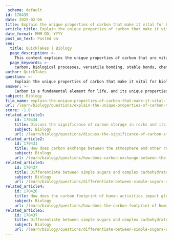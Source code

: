 ```yaml
---
_schema: default
id: 170439
date: 2025-02-06
title: Explain the unique properties of carbon that make it vital for biological processes.
article_title: Explain the unique properties of carbon that make it vital for biological processes.
date_format: MMM DD, YYYY
post_on_text: Posted on
seo:
  title: QuickTakes | Biology
  page_description: >-
    This content explains the unique properties of carbon that are vital for biological processes, highlighting its versatile bonding capabilities, stable bond formation, chemical diversity, small atomic size, and critical role in organic molecules and energy production.
  page_keywords: >-
    carbon, biological processes, versatile bonding, stable bonds, chemical diversity, small atomic size, organic molecules, energy production, life foundation
author: QuickTakes
question: >-
    Explain the unique properties of carbon that make it vital for biological processes.
answer: >-
    Carbon is a fundamental element for life, and its unique properties make it vital for biological processes. Here are the key characteristics that underscore its importance:\n\n1. **Versatile Bonding**: Carbon has four electrons in its outermost shell, allowing it to form four covalent bonds with other atoms. This versatility enables carbon to create a wide variety of complex molecules, including hydrocarbons, which can exist as chains or rings. This property is crucial for the formation of the diverse organic compounds necessary for life.\n\n2. **Formation of Stable Bonds**: Carbon can form stable bonds with various elements, including hydrogen, oxygen, nitrogen, sulfur, and phosphorus. This ability leads to a vast array of organic compounds, which are essential for the structure and function of biological molecules such as proteins, nucleic acids (DNA and RNA), carbohydrates, and lipids.\n\n3. **Chemical Diversity**: The ability of carbon to bond with multiple elements results in a rich diversity of chemical structures. This diversity is critical for the complexity of biochemical processes, allowing for the formation of macromolecules that perform various functions in living organisms, such as energy storage, catalysis, and structural support.\n\n4. **Small Atomic Size**: Carbon atoms are relatively small, which facilitates the formation of intricate chemical bonds and reactions. This small size allows for close packing of atoms in molecules, leading to the formation of complex three-dimensional structures that are essential for biological activity.\n\n5. **Presence in Biological Molecules**: Carbon is a key component of all organic molecules, which are the building blocks of life. The three elements that make up over 99 percent of organic molecules are carbon, hydrogen, and oxygen. These elements combine to form the essential structures needed for life, such as carbohydrates, proteins, and nucleic acids.\n\n6. **Role in Energy Production**: Carbon compounds, particularly carbohydrates and lipids, play a crucial role in energy storage and transfer within living organisms. The breakdown of these compounds during cellular respiration releases energy that is vital for cellular functions.\n\n7. **Foundation for Life**: Without carbon, life as we know it would not exist. It serves as the backbone for the macromolecules that constitute living organisms, making it indispensable for biological processes.\n\nIn summary, the unique properties of carbon—its ability to form stable, diverse, and complex molecules—are fundamental to the chemistry of life, enabling the intricate processes that sustain living organisms.
subject: Biology
file_name: explain-the-unique-properties-of-carbon-that-make-it-vital-for-biological-processes.md
url: /learn/biology/questions/explain-the-unique-properties-of-carbon-that-make-it-vital-for-biological-processes
score: -1.0
related_article1:
    id: 170434
    title: Discuss the significance of carbon storage in rocks and its relation to fossil fuels.
    subject: Biology
    url: /learn/biology/questions/discuss-the-significance-of-carbon-storage-in-rocks-and-its-relation-to-fossil-fuels
related_article2:
    id: 170431
    title: How does carbon exchange between the atmosphere and other reservoirs affect the climate?
    subject: Biology
    url: /learn/biology/questions/how-does-carbon-exchange-between-the-atmosphere-and-other-reservoirs-affect-the-climate
related_article3:
    id: 170437
    title: Differentiate between simple sugars and complex carbohydrates in terms of their structure and function.
    subject: Biology
    url: /learn/biology/questions/differentiate-between-simple-sugars-and-complex-carbohydrates-in-terms-of-their-structure-and-function
related_article4:
    id: 170426
    title: How does the carbon footprint of human activities impact global warming?
    subject: Biology
    url: /learn/biology/questions/how-does-the-carbon-footprint-of-human-activities-impact-global-warming
related_article5:
    id: 170437
    title: Differentiate between simple sugars and complex carbohydrates in terms of their structure and function.
    subject: Biology
    url: /learn/biology/questions/differentiate-between-simple-sugars-and-complex-carbohydrates-in-terms-of-their-structure-and-function
---
```


&nbsp;